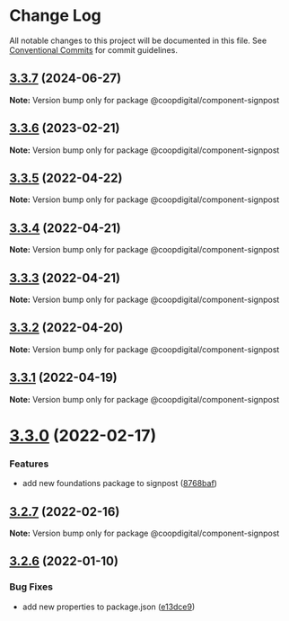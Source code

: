 # Change Log

All notable changes to this project will be documented in this file.
See [Conventional Commits](https://conventionalcommits.org) for commit guidelines.

## [3.3.7](https://github.com/coopdigital/coop-frontend/compare/@coopdigital/component-signpost@3.3.6...@coopdigital/component-signpost@3.3.7) (2024-06-27)

**Note:** Version bump only for package @coopdigital/component-signpost





## [3.3.6](https://github.com/coopdigital/coop-frontend/compare/@coopdigital/component-signpost@3.3.5...@coopdigital/component-signpost@3.3.6) (2023-02-21)

**Note:** Version bump only for package @coopdigital/component-signpost





## [3.3.5](https://github.com/coopdigital/coop-frontend/compare/@coopdigital/component-signpost@3.3.4...@coopdigital/component-signpost@3.3.5) (2022-04-22)

**Note:** Version bump only for package @coopdigital/component-signpost





## [3.3.4](https://github.com/coopdigital/coop-frontend/compare/@coopdigital/component-signpost@3.3.3...@coopdigital/component-signpost@3.3.4) (2022-04-21)

**Note:** Version bump only for package @coopdigital/component-signpost





## [3.3.3](https://github.com/coopdigital/coop-frontend/compare/@coopdigital/component-signpost@3.3.2...@coopdigital/component-signpost@3.3.3) (2022-04-21)

**Note:** Version bump only for package @coopdigital/component-signpost





## [3.3.2](https://github.com/coopdigital/coop-frontend/compare/@coopdigital/component-signpost@3.3.1...@coopdigital/component-signpost@3.3.2) (2022-04-20)

**Note:** Version bump only for package @coopdigital/component-signpost





## [3.3.1](https://github.com/coopdigital/coop-frontend/compare/@coopdigital/component-signpost@3.3.0...@coopdigital/component-signpost@3.3.1) (2022-04-19)

**Note:** Version bump only for package @coopdigital/component-signpost





# [3.3.0](https://github.com/coopdigital/coop-frontend/compare/@coopdigital/component-signpost@3.2.7...@coopdigital/component-signpost@3.3.0) (2022-02-17)


### Features

* add new foundations package to signpost ([8768baf](https://github.com/coopdigital/coop-frontend/commit/8768baf63d489246f701bb5176f3812064096962))





## [3.2.7](https://github.com/coopdigital/coop-frontend/compare/@coopdigital/component-signpost@3.2.6...@coopdigital/component-signpost@3.2.7) (2022-02-16)

**Note:** Version bump only for package @coopdigital/component-signpost





## [3.2.6](https://github.com/coopdigital/coop-frontend/compare/@coopdigital/component-signpost@3.2.5...@coopdigital/component-signpost@3.2.6) (2022-01-10)


### Bug Fixes

* add new properties to package.json ([e13dce9](https://github.com/coopdigital/coop-frontend/commit/e13dce94798600b80da4d0183ce96331b91c72aa))
